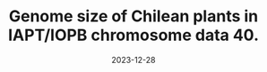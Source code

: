 ---
title: "Genome size of Chilean plants in IAPT/IOPB chromosome data 40."
collection: publications
permalink: /publication/Márquez-Corro et al 2023 IOPB
date: 2023-12-28
venue: 'Taxon'
paperurl: '/files/pdf/research/Márquez-Corro et al 2023 IOPB.pdf'
link: 'https://doi.org/10.1002/tax.13102'
#code: 'http://doi.org/...'
#github: 'https://github.com/jimarcor/...'
#figshare: 'https://figshare.com/...'
citation: '<B>Márquez-Corro JI</B>, Muñoz-Schüler P, Penneckamp DN, García-Moro P, Sanz-Arnal M, Martín-Bravo S, Alarcón D, Mian S, Leitch IJ, Jiménez-Mejías P, Pellicer J. 2023. &quot;IAPT chromosome data 40/7&quot; in Marhold K & Kucera J (eds.), <i>IAPT/IOPB chromosome data 40. Taxon</i> 72(6): 1388-1389.'
---
